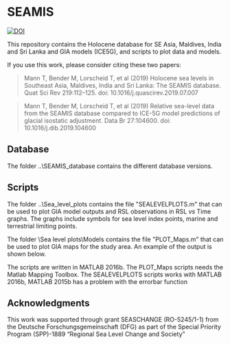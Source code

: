 # SEAMIS 
[![DOI](https://zenodo.org/badge/151711626.svg)](https://zenodo.org/badge/latestdoi/151711626)

This repository contains the Holocene database for SE Asia, Maldives, India and Sri Lanka and GIA models (ICE5G), and scripts to plot data and models.

If you use this work, please consider citing these two papers:
> Mann T, Bender M, Lorscheid T, et al (2019) Holocene sea levels in Southeast Asia, Maldives, India and Sri Lanka: The SEAMIS database. Quat Sci Rev 219:112–125. doi: 10.1016/j.quascirev.2019.07.007</br>

> Mann T, Bender M, Lorscheid T, et al (2019) Relative sea-level data from the SEAMIS database compared to ICE-5G model predictions of glacial isostatic adjustment. Data Br 27:104600. doi: 10.1016/j.dib.2019.104600


## Database
The folder ..\SEAMIS_database contains the different database versions. 

## Scripts
The folder ..\Sea_level_plots contains the file "SEALEVELPLOTS.m" that can be used to plot GIA model outputs and RSL observations in RSL *vs* Time graphs. The graphs include symbols for sea level index points, marine and terrestrial limiting points.

The folder \Sea level plots\Models contains the file "PLOT_Maps.m" that can be used to plot GIA maps for the study area. An example of the output is shown below.</br>

The scripts are written in MATLAB 2016b.
The PLOT_Maps scripts needs the Matlab Mapping Toolbox. 
The SEALEVELPLOTS scripts works with MATLAB 2016b, MATLAB 2015b has a problem with the errorbar function

## Acknowledgments
This work was supported through grant SEASCHANGE (RO-5245/1-1) from the Deutsche Forschungsgemeinschaft (DFG) as part of the Special Priority Program (SPP)-1889 “Regional Sea Level Change and Society”

